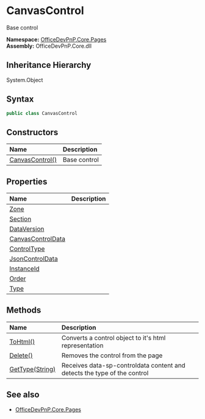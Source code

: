 # CanvasControl
Base control  

**Namespace:** [OfficeDevPnP.Core.Pages](OfficeDevPnP.Core.Pages.md)  
**Assembly:** OfficeDevPnP.Core.dll  
## Inheritance Hierarchy
System.Object  
## Syntax
```C#
public class CanvasControl
```
## Constructors
|**Name**|**Description**|
|:-----|:-----|
| [CanvasControl()](OfficeDevPnP.Core.Pages.CanvasControl.ctor1.md) |  Base control 
## Properties
|**Name**|**Description**|
|:-----|:-----|
| [Zone](OfficeDevPnP.Core.Pages.CanvasControl.Zone.md) | 
| [Section](OfficeDevPnP.Core.Pages.CanvasControl.Section.md) | 
| [DataVersion](OfficeDevPnP.Core.Pages.CanvasControl.DataVersion.md) | 
| [CanvasControlData](OfficeDevPnP.Core.Pages.CanvasControl.CanvasControlData.md) | 
| [ControlType](OfficeDevPnP.Core.Pages.CanvasControl.ControlType.md) | 
| [JsonControlData](OfficeDevPnP.Core.Pages.CanvasControl.JsonControlData.md) | 
| [InstanceId](OfficeDevPnP.Core.Pages.CanvasControl.InstanceId.md) | 
| [Order](OfficeDevPnP.Core.Pages.CanvasControl.Order.md) | 
| [Type](OfficeDevPnP.Core.Pages.CanvasControl.Type.md) | 
## Methods
|**Name**|**Description**|
|:-----|:-----|
| [ToHtml()](OfficeDevPnP.Core.Pages.CanvasControl.7c2b006f.md) | Converts a control object to it's html representation
| [Delete()](OfficeDevPnP.Core.Pages.CanvasControl.19cb6464.md) | Removes the control from the page
| [GetType(String)](OfficeDevPnP.Core.Pages.CanvasControl.c4f3d927.md) | Receives data-sp-controldata content and detects the type of the control
## See also
- [OfficeDevPnP.Core.Pages](OfficeDevPnP.Core.Pages.md)
